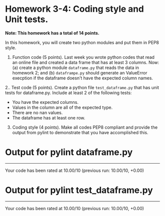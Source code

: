 # Homework 3-4: Coding style and Unit tests.

**Note: This homework has a total of 14 points.**

In this homework, you will create two python modules and put them in PEP8 style.

1. Function code (5 points). Last week you wrote python codes that read an online file and created a data frame that has at least 3 columns. Now: (a) create a python module ``dataframe.py`` that reads the data in homework 2;  and (b) ``dataframpe.py`` should generate an ValueError execption if the dataframe doesn't have the expected column names.

2.. Test code (5 points). Create a python file ``test_dataframe.py`` that has unit tests for dataframe.py. Include at least 2 of the following tests:

   - You have the expected columns.
   - Values in the column are all of the expected type.
   - There are no nan values.
   - The dataframe has at least one row.
   
3. Coding style (4 points). Make all codes PEP8 compliant and provide the output from pylint to demonstrate that you have accomplished this.

# Output for pylint dataframe.py

--------------------------------------------------------------------
Your code has been rated at 10.00/10 (previous run: 10.00/10, +0.00)

# Output for pylint test_dataframe.py

--------------------------------------------------------------------
Your code has been rated at 10.00/10 (previous run: 10.00/10, +0.00)


